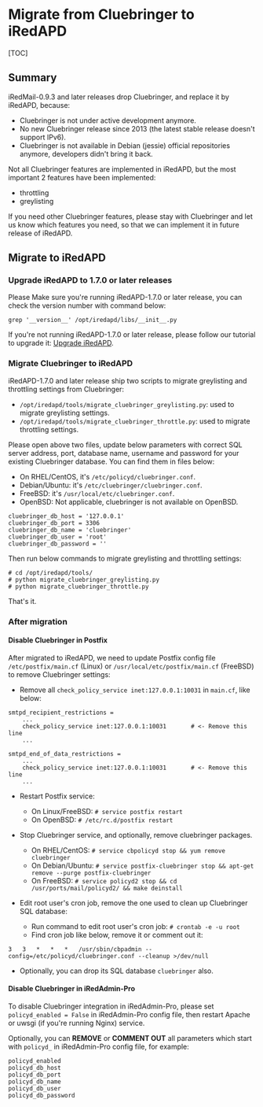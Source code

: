 # Migrate from Cluebringer to iRedAPD

[TOC]

## Summary

iRedMail-0.9.3 and later releases drop Cluebringer, and replace it by iRedAPD,
because:

* Cluebringer is not under active development anymore.
* No new Cluebringer release since 2013 (the latest stable release doesn't
  support IPv6).
* Cluebringer is not available in Debian (jessie) official repositories
  anymore, developers didn't bring it back.

Not all Cluebringer features are implemented in iRedAPD, but the most important
2 features have been implemented:

* throttling
* greylisting

If you need other Cluebringer features, please stay with Cluebringer and let
us know which features you need, so that we can implement it in future release
of iRedAPD.

## Migrate to iRedAPD

### Upgrade iRedAPD to 1.7.0 or later releases

Please Make sure you're running iRedAPD-1.7.0 or later release, you can check
the version number with command below:

```
grep '__version__' /opt/iredapd/libs/__init__.py
```

If you're not running iRedAPD-1.7.0 or later release, please follow our
tutorial to upgrade it: [Upgrade iRedAPD](./upgrade.iredapd.html).

### Migrate Cluebringer to iRedAPD

iRedAPD-1.7.0 and later release ship two scripts to migrate greylisting and
throttling settings from Cluebringer:

* `/opt/iredapd/tools/migrate_cluebringer_greylisting.py`: used to migrate
  greylisting settings.
* `/opt/iredapd/tools/migrate_cluebringer_throttle.py`: used to migrate
  throttling settings.

Please open above two files, update below parameters with correct SQL server
address, port, database name, username and password for your existing
Cluebringer database. You can find them in files below:

* On RHEL/CentOS, it's `/etc/policyd/cluebringer.conf`.
* Debian/Ubuntu: it's `/etc/cluebringer/cluebringer.conf`.
* FreeBSD: it's `/usr/local/etc/cluebringer.conf`.
* OpenBSD: Not applicable, cluebringer is not available on OpenBSD.

```
cluebringer_db_host = '127.0.0.1'
cluebringer_db_port = 3306
cluebringer_db_name = 'cluebringer'
cluebringer_db_user = 'root'
cluebringer_db_password = ''
```

Then run below commands to migrate greylisting and throttling settings:

```
# cd /opt/iredapd/tools/
# python migrate_cluebringer_greylisting.py
# python migrate_cluebringer_throttle.py
```

That's it.

### After migration

#### Disable Cluebringer in Postfix

After migrated to iRedAPD, we need to update Postfix config file
`/etc/postfix/main.cf` (Linux) or `/usr/local/etc/postfix/main.cf` (FreeBSD)
to remove Cluebringer settings:

* Remove all `check_policy_service inet:127.0.0.1:10031` in `main.cf`, like below:

```
smtpd_recipient_restrictions =
    ...
    check_policy_service inet:127.0.0.1:10031       # <- Remove this line
    ...

smtpd_end_of_data_restrictions =
    ...
    check_policy_service inet:127.0.0.1:10031       # <- Remove this line
    ...
```

* Restart Postfix service:

    * On Linux/FreeBSD: ```# service postfix restart```
    * On OpenBSD: ```# /etc/rc.d/postfix restart```

* Stop Cluebringer service, and optionally, remove cluebringer packages.

    * On RHEL/CentOS:
      ```# service cbpolicyd stop && yum remove cluebringer```
    * On Debian/Ubuntu:
      ```# service postfix-cluebringer stop && apt-get remove --purge postfix-cluebringer```
    * On FreeBSD:
      ```# service policyd2 stop && cd /usr/ports/mail/policyd2/ && make deinstall```

* Edit root user's cron job, remove the one used to clean up Cluebringer SQL
  database:

    * Run command to edit root user's cron job: ```# crontab -e -u root```
    * Find cron job like below, remove it or comment out it:

```
3   3   *   *   *   /usr/sbin/cbpadmin --config=/etc/policyd/cluebringer.conf --cleanup >/dev/null
```

* Optionally, you can drop its SQL database `cluebringer` also.

#### Disable Cluebringer in iRedAdmin-Pro

To disable Cluebringer integration in iRedAdmin-Pro, please set
`policyd_enabled = False` in iRedAdmin-Pro config file, then restart Apache
or uwsgi (if you're running Nginx) service.

Optionally, you can __REMOVE__ or __COMMENT OUT__ all parameters which start
with `policyd_` in iRedAdmin-Pro config file, for example:

```
policyd_enabled
policyd_db_host
policyd_db_port
policyd_db_name
policyd_db_user
policyd_db_password
```

